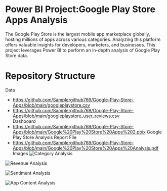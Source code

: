 # Power BI Project:Google Play Store Apps Analysis 
The Google Play Store is the largest mobile app marketplace globally, hosting millions of apps  across various categories. Analyzing this platform offers valuable insights for developers,  marketers, and businesses. This project leverages Power BI to perform an in-depth analysis of  Google Play Store data.

# Repository Structure
Data
- https://github.com/Samplergithub769/Google-Play-Store-Apps/blob/main/googleplaystore.csv<br />
- https://github.com/Samplergithub769/Google-Play-Store-Apps/blob/main/googleplaystore_user_reviews.csv<br />
Dashboard
- https://github.com/Samplergithub769/Google-Play-Store-Apps/blob/main/Google%20Play%20Store%20Apps%202.pbix
Google Play Store Analysis Report File
- https://github.com/Samplergithub769/Google-Play-Store-Apps/blob/main/Google%20Play%20Store%20Apps%20Analysis.pdf
Images
![Category Analysis](https://github.com/user-attachments/assets/14de76e7-2f62-4d84-bc85-5651a5c16c9e)

![Revenue Analysis](https://github.com/user-attachments/assets/6a578924-9027-4156-a8e2-8868363a9f3a)
  
![Sentiment Analysis](https://github.com/user-attachments/assets/bddda909-a0e2-4d76-b8ab-1c0f5982c951)

![App   Content Analysis](https://github.com/user-attachments/assets/6198b018-fee9-4f0e-a07c-fb8edacd513b)
